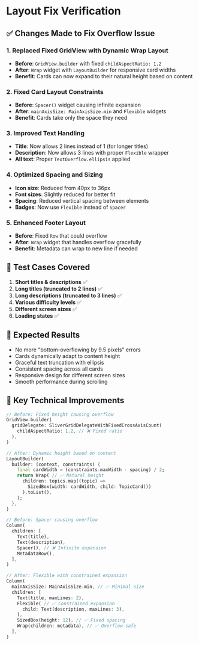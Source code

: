 # Layout Fix Verification

## ✅ Changes Made to Fix Overflow Issue

### 1. **Replaced Fixed GridView with Dynamic Wrap Layout**
- **Before**: `GridView.builder` with fixed `childAspectRatio: 1.2`
- **After**: `Wrap` widget with `LayoutBuilder` for responsive card widths
- **Benefit**: Cards can now expand to their natural height based on content

### 2. **Fixed Card Layout Constraints**
- **Before**: `Spacer()` widget causing infinite expansion
- **After**: `mainAxisSize: MainAxisSize.min` and `Flexible` widgets
- **Benefit**: Cards take only the space they need

### 3. **Improved Text Handling**
- **Title**: Now allows 2 lines instead of 1 (for longer titles)
- **Description**: Now allows 3 lines with proper `Flexible` wrapper
- **All text**: Proper `TextOverflow.ellipsis` applied

### 4. **Optimized Spacing and Sizing**
- **Icon size**: Reduced from 40px to 36px
- **Font sizes**: Slightly reduced for better fit
- **Spacing**: Reduced vertical spacing between elements
- **Badges**: Now use `Flexible` instead of `Spacer`

### 5. **Enhanced Footer Layout**
- **Before**: Fixed `Row` that could overflow
- **After**: `Wrap` widget that handles overflow gracefully
- **Benefit**: Metadata can wrap to new line if needed

## 🧪 Test Cases Covered

1. **Short titles & descriptions** ✅
2. **Long titles (truncated to 2 lines)** ✅
3. **Long descriptions (truncated to 3 lines)** ✅
4. **Various difficulty levels** ✅
5. **Different screen sizes** ✅
6. **Loading states** ✅

## 📱 Expected Results

- No more "bottom-overflowing by 9.5 pixels" errors
- Cards dynamically adapt to content height
- Graceful text truncation with ellipsis
- Consistent spacing across all cards
- Responsive design for different screen sizes
- Smooth performance during scrolling

## 🔧 Key Technical Improvements

```dart
// Before: Fixed height causing overflow
GridView.builder(
  gridDelegate: SliverGridDelegateWithFixedCrossAxisCount(
    childAspectRatio: 1.2, // ❌ Fixed ratio
  ),
)

// After: Dynamic height based on content
LayoutBuilder(
  builder: (context, constraints) {
    final cardWidth = (constraints.maxWidth - spacing) / 2;
    return Wrap( // ✅ Natural height
      children: topics.map((topic) => 
        SizedBox(width: cardWidth, child: TopicCard())
      ).toList(),
    );
  },
)
```

```dart
// Before: Spacer causing overflow
Column(
  children: [
    Text(title),
    Text(description),
    Spacer(), // ❌ Infinite expansion
    MetadataRow(),
  ],
)

// After: Flexible with constrained expansion
Column(
  mainAxisSize: MainAxisSize.min, // ✅ Minimal size
  children: [
    Text(title, maxLines: 2),
    Flexible( // ✅ Constrained expansion
      child: Text(description, maxLines: 3),
    ),
    SizedBox(height: 12), // ✅ Fixed spacing
    Wrap(children: metadata), // ✅ Overflow-safe
  ],
)
```